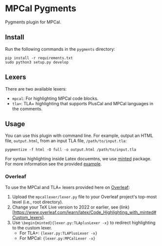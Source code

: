 # MPCal Pygments

Pygments plugin for MPCal.

## Install

Run the following commands in the `pygments` directory:
```shell
pip install -r requirements.txt
sudo python3 setup.py develop
```

## Lexers

There are two available lexers:

* `mpcal`: 
  For highlighting MPCal code blocks.
* `tla+`:
  TLA+ highlighting that supports PlusCal and MPCal languages in the comments.

## Usage

You can use this plugin with command line. For example, output an HTML file, `output.html`, from an 
input TLA file, `/path/to/input.tla`:
```shell
pygmentize -f html -O full -o output.html /path/to/input.tla
```

For syntax highlighting inside Latex docuemtns, we use [minted](https://ctan.org/pkg/minted?lang=en) package. For more
information see the provided [example](latex/main.tex).

### Overleaf
To use the MPCal and TLA+ lexers provided here on [Overleaf](overleaf.com):
1. Upload the `mpcallexer/lexer.py` file to your Overleaf project's top-most level (i.e., root directory).
2. Change your TeX Live version to 2022 or earlier, see (link)[https://www.overleaf.com/learn/latex/Code_Highlighting_with_minted#Custom_lexers].
3. Use `\begin{minted}{lexer.py:TLAplusLexer -x}` to redirect highlighting to the custom lexer.
   - For TLA+: `{lexer.py:TLAPlusLexer -x}`
   - For MPCal: `{lexer.py:MPCalLexer -x}`
